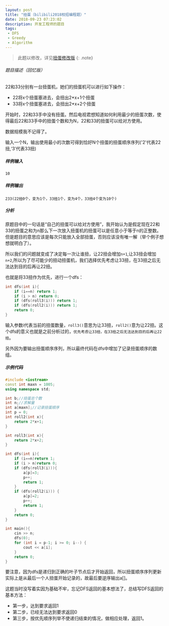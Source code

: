 ```yaml
---
layout: post
title: "扭蛋（bilibili2018校招编程题）"
date: 2018-09-23 07:23:02
description: 开发工程师的题目
tags: 
 - DFS
 - Greedy
 - Algorithm
---
```


> 此题以修改，详见[扭蛋修改版]()
> {: .note}

###### 题目描述（回忆版） 

22和33分别有一台扭蛋机，她们的扭蛋机可以进行如下操作：

- 22将x个扭蛋塞进去，会扭出2*x+1个扭蛋
- 33将x个扭蛋塞进去，会扭出2*x+2个扭蛋

开始时，22和33手中没有扭蛋。然后电视君想知道如何利用最少的扭蛋次数，使得最后22和33手中的扭蛋个数和为N，22和33的扭蛋可以给对方使用。

数据规模我不记得了。

输入一个N，输出使用最小的次数可得到恰好N个扭蛋的扭蛋顺序序列('2'代表22扭,‘3’代表33扭)

##### 样例输入

    10 

##### 样例输出

    233(22扭0个，变为1个，33扭1个，变为4个，33扭4个变为10个)

##### 分析

原题目中的一句话是“自己的扭蛋可以给对方使用”，我开始认为是假定现在22和33的扭蛋之和为n那么下一次放入扭蛋机的扭蛋可以是任意小于等于n的正整数。但是题目的意思应该是每次只能放入全部扭蛋，否则应该没有唯一解（举个例子想想就明白了）。

所以我们的问题就变成了决定每一次让谁扭，让22扭会增加`n+1`,让33扭会增加`n+2`,所以为了尽可能少的扭动扭蛋机，我们选择优先考虑让33扭，在33扭之后无法达到目的后再让22扭。

也就是将33扭作为优先，进行一个dfs：

```c++
int dfs(int i){
    if (i==n) return 1;
    if (i > n) return 0;
    if (dfs(roll3(i))) return 1;
    if (dfs(roll2(i))) return 1;
    return 0;
}
```

输入参数i代表当前的扭蛋数量，`roll3()`意思为让33扭，`roll2()`意为让22扭。这个dfs的意义也就是之前分析过的，`优先考虑让33扭，在33扭之后无法达到目的后再让22扭`。

另外因为要输出扭蛋顺序序列，所以最终代码在dfs中增加了记录扭蛋顺序的数组。

##### 示例代码

``` c++
#include <iostream>
const int maxn = 1005;
using namespace std;

int b;//扭蛋总个数
int n;//求解量
int a[maxn];//记录扭蛋顺序
int p = 0;
int roll2(int x){
    return 2*x+1;
}

int roll3(int x){
    return 2*x+2;
}

int dfs(int i){
    if (i==n)return 1;
    if (i > n)return 0;
    if (dfs(roll3(i))){
        a[p]=3;
        p++;
        return 1;
    }
    if (dfs(roll2(i))) {
        a[p]=2;
        p++;
        return 1;
    }
    return 0;
}

int main(){
    cin >> n;
    dfs(0);
    for (int i = p-1; i >= 0; i--) {
        cout << a[i];
    }
    return 0;
}
```
要注意，因为dfs是递归到正确的叶子节点后才开始返回，所以扭蛋顺序序列更新实际上是从最后一个人扭蛋开始记录的，故最后要逆序输出a[]。

这题当时没写着实因为基础不牢，忘记DFS返回的基本想法了，总结写DFS返回的基本方法：

- 第一步，达到要求返回1
- 第二步，已经无法达到要求返回0
- 第三步，按优先顺序列举不使递归结束的情况，做相应处理，返回1。